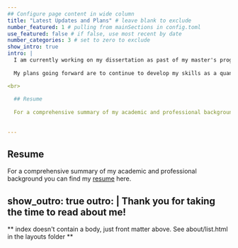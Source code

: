 ```yaml
---
## Configure page content in wide column
title: "Latest Updates and Plans" # leave blank to exclude
number_featured: 1 # pulling from mainSections in config.toml
use_featured: false # if false, use most recent by date
number_categories: 3 # set to zero to exclude
show_intro: true
intro: |
  I am currently working on my dissertation as past of my master's programme.  I am investigating the use of machine learning techniques - such as k-means clustering and self-organising maps - in predicting the survival capacity of mutual funds.
  
  My plans going forward are to continue to develop my skills as a quantitative analysts.  I aim to continue my research into the applications of machine learning techniques in investment management by pursuing PhD study in North America.

<br>
  
  ## Resume
  
  For a comprehensive summary of my academic and professional background you can find my [resume](https://www.johnrobininston.com/resume/) here.
  
  
---  
```

  
## Resume

For a comprehensive summary of my academic and professional background you can find my [resume](https://www.johnrobininston.com/resume/) here.

show_outro: true
outro: |
  <i class="fas fa-glass-cheers pr2"></i>Thank you for taking the time to read about me!
---

** index doesn't contain a body, just front matter above.
See about/list.html in the layouts folder **